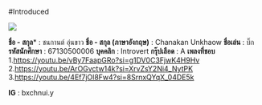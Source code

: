 #Introduced 

<img src=“https://github.com/siravijbb/INT100-G1-05/blob/main/images/Chanakan/Chanakan.jpg” width=“300”/>

**ชื่อ - สกุล*** : ชนกานต์ อุ่นขาว
**ชื่อ - สกุล (ภาษาอังกฤษ)** : Chanakan Unkhaow 
**ชื่อเล่น** : บิ๊ก
**รหัสนักศึกษา** : 67130500006
**บุคคลิก** : Introvert 
**กรุ๊ปเลือด** : A
**เพลงที่ชอบ**
    1.https://youtu.be/vBy7FaapGRo?si=g1DV0C3FjwK4H9Hv
    2.https://youtu.be/ArOGvctw14k?si=XrvZsY2Ni4_NytPK
    3.https://youtu.be/4Ef7jOl8Fw4?si=8SrnxQYqX_04DE5k

**IG** : bxchnui.y

